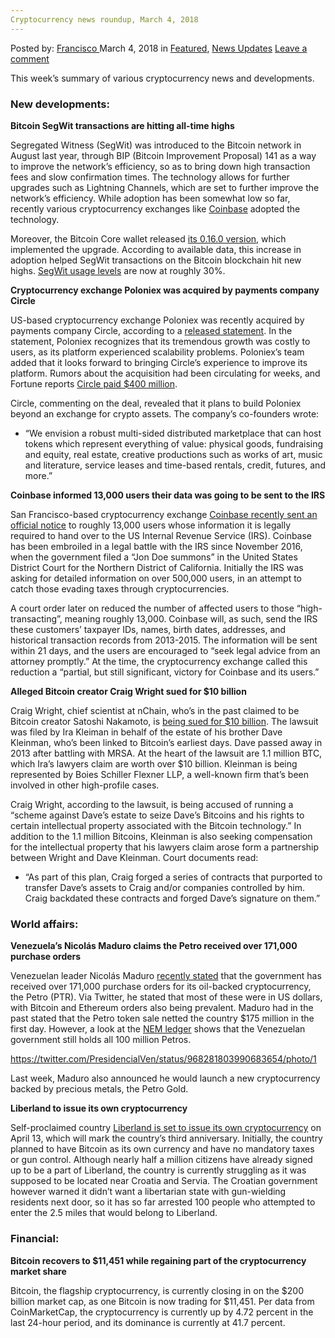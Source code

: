 ```yaml
---
Cryptocurrency news roundup, March 4, 2018
---
```

<article class="post-listing post-24947 post type-post status-publish format-standard has-post-thumbnail hentry 
 tag-6330 tag-cryptocurrency tag-news tag-roundup">
<div class="post-inner">
<span>Posted by: <a href="https://www.deepdotweb.com/author/francisco/" title="">Francisco </a></span>
<span>March 4, 2018</span>
<span>in <a href="https://www.deepdotweb.com/category/deepdot-news/" rel="category tag">Featured</a>, <a href="https://www.deepdotweb.com/category/news-updates/" rel="category tag">News Updates</a></span>
<span><a href="https://www.deepdotweb.com/2018/03/04/cryptocurrency-news-roundup-march-4-2018/#respond">Leave a comment</a></span>


<p>This week’s summary of various cryptocurrency news and developments.</p>
<h3>New developments:</h3>
<p><strong>Bitcoin SegWit transactions are hitting all-time highs</strong></p>
<p>Segregated Witness (SegWit) was introduced to the Bitcoin network in August last year, through BIP (Bitcoin Improvement Proposal) 141 as a way to improve the network’s efficiency, so as to bring down high transaction fees and slow confirmation times. The technology allows for further upgrades such as Lightning Channels, which are set to further improve the network’s efficiency. While adoption has been somewhat low so far, recently various cryptocurrency exchanges like <a href="https://blog.coinbase.com/announcing-segwit-support-on-coinbase-4e51117857c7">Coinbase</a> adopted the technology.</p>
<p>Moreover, the Bitcoin Core wallet released <a href="https://github.com/bitcoin/bitcoin/blob/0.16/doc/release-notes.md">its 0.16.0 version</a>, which implemented the upgrade. According to available data, this increase in adoption helped SegWit transactions on the Bitcoin blockchain hit new highs. <a href="http://segwit.party/charts/">SegWit usage levels</a> are now at roughly 30%.</p>
<p><strong>Cryptocurrency exchange Poloniex was acquired by payments company Circle</strong></p>
<p>US-based cryptocurrency exchange Poloniex was recently acquired by payments company Circle, according to a <a href="https://blog.circle.com/2018/02/26/circle-acquires-poloniex/">released statement</a>. In the statement, Poloniex recognizes that its tremendous growth was costly to users, as its platform experienced scalability problems. Poloniex’s team added that it looks forward to bringing Circle’s experience to improve its platform. Rumors about the acquisition had been circulating for weeks, and Fortune reports <a href="https://twitter.com/rhhackett/status/968108624823406593">Circle paid $400 million</a>.</p>
<p>Circle, commenting on the deal, revealed that it plans to build Poloniex beyond an exchange for crypto assets. The company’s co-founders wrote:</p>
<ul>
<li>&#8220;We envision a robust multi-sided distributed marketplace that can host tokens which represent everything of value: physical goods, fundraising and equity, real estate, creative productions such as works of art, music and literature, service leases and time-based rentals, credit, futures, and more.”</li>
</ul>
<p><strong>Coinbase informed 13,000 users their data was going to be sent to the IRS</strong></p>
<p>San Francisco-based cryptocurrency exchange <a href="https://support.coinbase.com/customer/portal/articles/2924446-irs-notification">Coinbase recently sent an official notice</a> to roughly 13,000 users whose information it is legally required to hand over to the US Internal Revenue Service (IRS). Coinbase has been embroiled in a legal battle with the IRS since November 2016, when the government filed a “Jon Doe summons” in the United States District Court for the Northern District of California. Initially the IRS was asking for detailed information on over 500,000 users, in an attempt to catch those evading taxes through cryptocurrencies.</p>
<p>A court order later on reduced the number of affected users to those “high-transacting”, meaning roughly 13,000. Coinbase will, as such, send the IRS these customers’ taxpayer IDs, names, birth dates, addresses, and historical transaction records from 2013-2015. The information will be sent within 21 days, and the users are encouraged to “seek legal advice from an attorney promptly.” At the time, the cryptocurrency exchange called this reduction a “partial, but still significant, victory for Coinbase and its users.”</p>
<p><strong>Alleged Bitcoin creator Craig Wright sued for $10 billion</strong></p>
<p>Craig Wright, chief scientist at nChain, who’s in the past claimed to be Bitcoin creator Satoshi Nakamoto, is <a href="https://www.coindesk.com/satoshi-craig-wright-sued-10-billion/">being sued for $10 billion</a>. The lawsuit was filed by Ira Kleiman in behalf of the estate of his brother Dave Kleinman, who’s been linked to Bitcoin’s earliest days. Dave passed away in 2013 after battling with MRSA. At the heart of the lawsuit are 1.1 million BTC, which Ira’s lawyers claim are worth over $10 billion. Kleinman is being represented by Boies Schiller Flexner LLP, a well-known firm that’s been involved in other high-profile cases.</p>
<p>Craig Wright, according to the lawsuit, is being accused of running a “scheme against Dave’s estate to seize Dave’s Bitcoins and his rights to certain intellectual property associated with the Bitcoin technology.” In addition to the 1.1 million Bitcoins, Kleinman is also seeking compensation for the intellectual property that his lawyers claim arose form a partnership between Wright and Dave Kleinman. Court documents read:</p>
<ul>
<li>“As part of this plan, Craig forged a series of contracts that purported to transfer Dave&#8217;s assets to Craig and/or companies controlled by him. Craig backdated these contracts and forged Dave&#8217;s signature on them.&#8221;</li>
</ul>
<h3>World affairs:</h3>
<p><strong>Venezuela’s Nicolás Maduro claims the Petro received over 171,000 purchase orders</strong></p>
<p>Venezuelan leader Nicolás Maduro <a href="https://www.telesurtv.net/news/ofertas-preventa-petro-maduro-venezuela-criptoactivo-criptomoneda-20180227-0003.html">recently stated</a> that the government has received over 171,000 purchase orders for its oil-backed cryptocurrency, the Petro (PTR). Via Twitter, he stated that most of these were in US dollars, with Bitcoin and Ethereum orders also being prevalent. Maduro had in the past stated that the Petro token sale netted the country $175 million in the first day. However, a look at the <a href="http://explorer.ournem.com/#/s_account?account=NCGBBZKOTERO3EXMPPCNDNDXZQQJXBEMWWO7MB66">NEM ledger</a> shows that the Venezuelan government still holds all 100 million Petros.</p>
<p><a href="https://twitter.com/PresidencialVen/status/968281803990683654/photo/1">https://twitter.com/PresidencialVen/status/968281803990683654/photo/1</a></p>
<p>Last week, Maduro also announced he would launch a new cryptocurrency backed by precious metals, the Petro Gold.</p>
<p><strong>Liberland to issue its own cryptocurrency</strong></p>
<p>Self-proclaimed country <a href="https://www.ccn.com/liberland-to-issue-its-own-cryptocurrency-accepts-bitcoin-bitcoin-cash-and-ethereum/">Liberland is set to issue its own cryptocurrency</a> on April 13, which will mark the country’s third anniversary. Initially, the country planned to have Bitcoin as its own currency and have no mandatory taxes or gun control. Although nearly half a million citizens have already signed up to be a part of Liberland, the country is currently struggling as it was supposed to be located near Croatia and Servia. The Croatian government however warned it didn’t want a libertarian state with gun-wielding residents next door, so it has so far arrested 100 people who attempted to enter the 2.5 miles that would belong to Liberland.</p>
<h3>Financial:</h3>
<p><strong>Bitcoin recovers to $11,451 while regaining part of the cryptocurrency market share</strong></p>
<p>Bitcoin, the flagship cryptocurrency, is currently closing in on the $200 billion market cap, as one Bitcoin is now trading for $11,451. Per data from CoinMarketCap, the cryptocurrency is currently up by 4.72 percent in the last 24-hour period, and its dominance is currently at 41.7 percent.</p>
</div>
<span style="display:none"><a href="https://www.deepdotweb.com/tag/4318/" rel="tag">4318</a> <a href="https://www.deepdotweb.com/tag/cryptocurrency/" rel="tag">cryptocurrency</a> <a href="https://www.deepdotweb.com/tag/news/" rel="tag">news</a> <a href="https://www.deepdotweb.com/tag/roundup/" rel="tag">roundup</a></span> <span style="display:none" class="updated">2018-03-04<a href="https://www.deepdotweb.com/author/francisco/" title="Posts by Francisco" rel="author">Francisco</a></strong></div>
</div>
</article>

